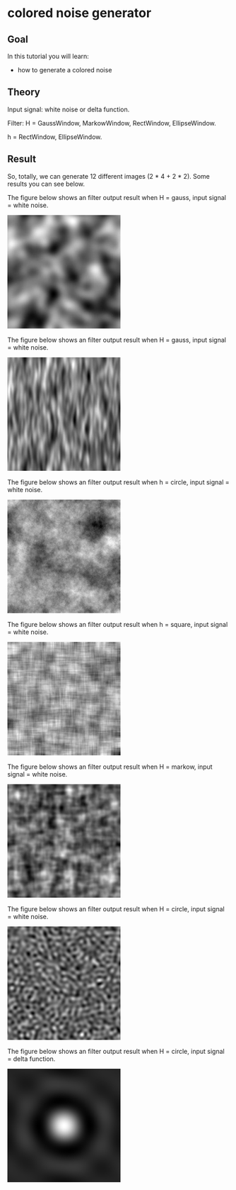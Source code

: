 colored noise generator
==========================

Goal
----

In this tutorial you will learn:

-   how to generate a colored noise

Theory
------
Input signal: 
white noise or delta function.

Filter:
H = GaussWindow, MarkowWindow, RectWindow, EllipseWindow.

h = RectWindow, EllipseWindow.

Result
------
So, totally, we can generate 12 different images (2 * 4 + 2 * 2).
Some results you can see below.

The figure below shows an filter output result when H = gauss, input signal = white noise.

![1](/www/images/H=gauss1_signal=noise.jpg)

The figure below shows an filter output result when H = gauss, input signal = white noise.

![1](/www/images/H=gauss2_signal=noise.jpg)

The figure below shows an filter output result when h = circle, input signal = white noise.

![1](/www/images/h=circle_signal=noise.jpg)

The figure below shows an filter output result when h = square, input signal = white noise.

![2](/www/images/h=square_signal=noise.jpg)

The figure below shows an filter output result when H = markow, input signal = white noise.

![2](/www/images/h=markow_signal=noise.jpg)

The figure below shows an filter output result when H = circle, input signal = white noise.

![3](/www/images/HH=circle_signal=noise.jpg)

The figure below shows an filter output result when H = circle, input signal = delta function.

![4](/www/images/H=circle_signal=delta.jpg)